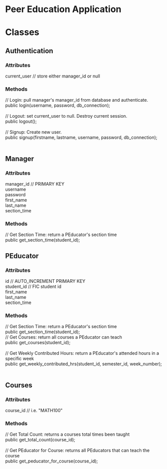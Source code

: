 # Peer Education Application

# Classes

## Authentication
### Attributes 
current_user // store either manager_id or null <br />
### Methods
// Login: pull manager's manager_id from database and authenticate.  <br />
public login(username, password, db_connection); <br /> <br />
// Logout: set current_user to null. Destroy current session.  <br />
public logout(); <br /> <br />
// Signup: Create new user.  <br />
public signup(firstname, lastname, username, password, db_connection); <br /> <br />

## Manager
### Attributes
manager_id // PRIMARY KEY <br />
username <br />
password <br />
first_name <br />
last_name <br />
section_time <br />
### Methods
// Get Section Time: return a PEducator's section time <br />
public get_section_time(student_id); <br />

## PEducator
### Attributes
id // AUTO_INCREMENT PRIMARY KEY <br />
student_id // FIC student id <br />
first_name <br />
last_name <br />
section_time <br />
### Methods
// Get Section Time: return a PEducator's section time <br />
public get_section_time(student_id); <br />
// Get Courses: return all courses a PEducator can teach <br />
public get_courses(student_id);  <br /> <br />
// Get Weekly Contributed Hours: return a PEducator's attended hours in a specific week <br />
public get_weekly_contributed_hrs(student_id, semester_id, week_number); <br /> <br />

## Courses
### Attributes
course_id // i.e. "MATH100" <br />
### Methods
// Get Total Count: returns a courses total times been taught <br />
public get_total_count(course_id); <br /> <br />
// Get PEducator for Course: returns all PEducators that can teach the course <br />
public get_peducator_for_course(course_id); <br /> <br />

